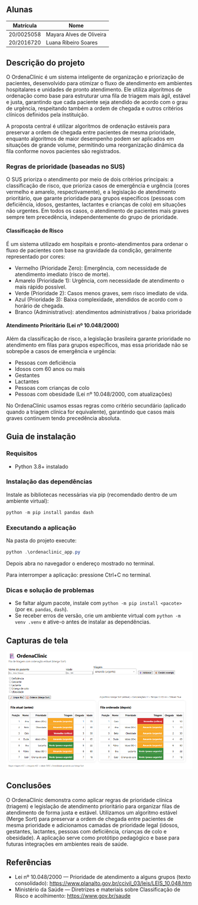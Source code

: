 ## Alunas  
| Matrícula | Nome |  
|-----------------------|---------------------|  
| 20/0025058 | Mayara Alves de Oliveira |  
| 20/2016720 | Luana Ribeiro Soares     |  

## Descrição do projeto
O OrdenaClinic é um sistema inteligente de organização e priorização de pacientes, desenvolvido para otimizar o fluxo de atendimento em ambientes hospitalares e unidades de pronto atendimento. Ele utiliza algoritmos de ordenação como base para estruturar uma fila de triagem mais ágil, estável e justa, garantindo que cada paciente seja atendido de acordo com o grau de urgência, respeitando também a ordem de chegada e outros critérios clínicos definidos pela instituição.

A proposta central é utilizar algoritmos de ordenação estáveis para preservar a ordem de chegada entre pacientes de mesma prioridade, enquanto algoritmos de maior desempenho podem ser aplicados em situações de grande volume, permitindo uma reorganização dinâmica da fila conforme novos pacientes são registrados.

### Regras de prioridade (baseadas no SUS)

O SUS prioriza o atendimento por meio de dois critérios principais: a classificação de risco, que prioriza casos de emergência e urgência (cores vermelho e amarelo, respectivamente), e a legislação de atendimento prioritário, que garante prioridade para grupos específicos (pessoas com deficiência, idosos, gestantes, lactantes e crianças de colo) em situações não urgentes. Em todos os casos, o atendimento de pacientes mais graves sempre tem precedência, independentemente do grupo de prioridade.

#### Classificação de Risco

É um sistema utilizado em hospitais e pronto-atendimentos para ordenar o fluxo de pacientes com base na gravidade da condição, geralmente representado por cores:

- Vermelho (Prioridade Zero): Emergência, com necessidade de atendimento imediato (risco de morte).
- Amarelo (Prioridade 1): Urgência, com necessidade de atendimento o mais rápido possível.
- Verde (Prioridade 2): Casos menos graves, sem risco imediato de vida.
- Azul (Prioridade 3): Baixa complexidade, atendidos de acordo com o horário de chegada.
- Branco (Administrativo): atendimentos administrativos / baixa prioridade

#### Atendimento Prioritário (Lei nº 10.048/2000)

Além da classificação de risco, a legislação brasileira garante prioridade no atendimento em filas para grupos específicos, mas essa prioridade não se sobrepõe a casos de emergência e urgência:

- Pessoas com deficiência
- Idosos com 60 anos ou mais
- Gestantes
- Lactantes
- Pessoas com crianças de colo
- Pessoas com obesidade (Lei nº 10.048/2000, com atualizações)

No OrdenaClinic usamos essas regras como critério secundário (aplicado quando a triagem clínica for equivalente), garantindo que casos mais graves continuem tendo precedência absoluta.

## Guia de instalação

### Requisitos

- Python 3.8+ instalado 

### Instalação das dependências

Instale as bibliotecas necessárias via pip (recomendado dentro de um ambiente virtual):

```powershell
python -m pip install pandas dash
```


### Executando a aplicação

Na pasta do projeto execute:

```powershell
python .\ordenaclinic_app.py
```

Depois abra no navegador o endereço mostrado no terminal.

Para interromper a aplicação: pressione Ctrl+C no terminal.

### Dicas e solução de problemas

- Se faltar algum pacote, instale com `python -m pip install <pacote>` (por ex. `pandas`, `dash`).
- Se receber erros de versão, crie um ambiente virtual com `python -m venv .venv` e ative-o antes de instalar as dependências.
## Capturas de tela
 
  ![Home](capturas/Home.png)  

## Conclusões

O OrdenaClinic demonstra como aplicar regras de prioridade clínica (triagem) e legislação de atendimento prioritário para organizar filas de atendimento de forma justa e estável. Utilizamos um algoritmo estável (Merge Sort) para preservar a ordem de chegada entre pacientes de mesma prioridade e adicionamos camadas de prioridade legal (idosos, gestantes, lactantes, pessoas com deficiência, crianças de colo e obesidade). A aplicação serve como protótipo pedagógico e base para futuras integrações em ambientes reais de saúde.

## Referências

- Lei nº 10.048/2000 — Prioridade de atendimento a alguns grupos (texto consolidado): https://www.planalto.gov.br/ccivil_03/leis/LEIS_10.048.htm
- Ministério da Saúde — Diretrizes e materiais sobre Classificação de Risco e acolhimento: https://www.gov.br/saude


